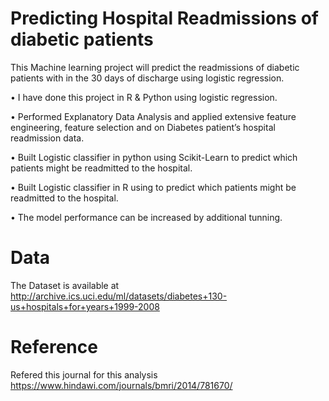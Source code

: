 # Predicting Hospital Readmissions of diabetic patients
This Machine learning project will predict the readmissions of diabetic patients with in the 30 days of discharge using logistic regression.

• I have done this project in R & Python using logistic regression.

• Performed Explanatory Data Analysis and applied extensive feature engineering, feature selection and on Diabetes patient’s    hospital readmission data.

• Built Logistic classifier in python using Scikit-Learn to predict which patients might be readmitted to the hospital.

• Built Logistic classifier in R using to predict which patients might be readmitted to the hospital.

• The model performance can be increased by additional tunning.


# Data
The Dataset is available at http://archive.ics.uci.edu/ml/datasets/diabetes+130-us+hospitals+for+years+1999-2008

# Reference
Refered this journal for this analysis https://www.hindawi.com/journals/bmri/2014/781670/
